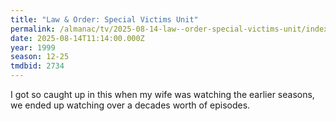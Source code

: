 ```yaml
---
title: "Law & Order: Special Victims Unit"
permalink: /almanac/tv/2025-08-14-law--order-special-victims-unit/index.html
date: 2025-08-14T11:14:00.000Z
year: 1999
season: 12-25
tmdbid: 2734
---
```


I got so caught up in this when my wife was watching the earlier seasons, we ended up watching over a decades worth of episodes.